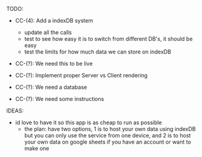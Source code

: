 
TODO:
  - CC-(4): Add a indexDB system
    - update all the calls
    - test to see how easy it is to switch from different DB's, it should be easy
    - test the limits for how much data we can store on indexDB

  - CC-(?): We need this to be live
  - CC-(?): Implement proper Server vs Client rendering
  - CC-(?): We need a database
  - CC-(?): We need some instructions

IDEAS:
  - id love to have it so this app is as cheap to run as possible
    - the plan: have two options, 1 is to host your own data using indexDB but you can only use the service from one device, and 2 is to host your own data on google sheets if you have an account or want to make one
